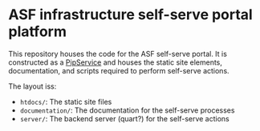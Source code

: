 # ASF infrastructure self-serve portal platform

This repository houses the code for the ASF self-serve portal.
It is constructed as a [PipService](https://cwiki.apache.org/confluence/display/INFRA/Pipservices) 
and houses the static site elements, documentation, and scripts required to perform self-serve 
actions.

The layout iss:

- `htdocs/`: The static site files
- `documentation/`: The documentation for the self-serve processes
- `server/`: The backend server (quart?) for the self-serve actions

